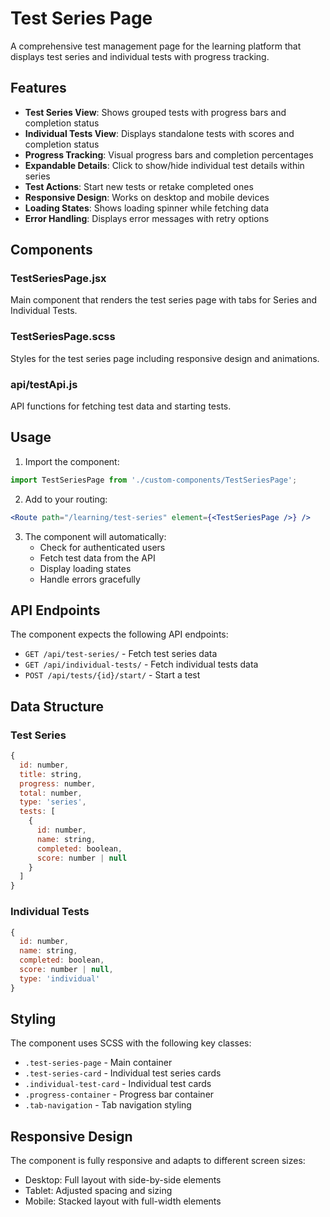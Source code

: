 # Test Series Page

A comprehensive test management page for the learning platform that displays test series and individual tests with progress tracking.

## Features

- **Test Series View**: Shows grouped tests with progress bars and completion status
- **Individual Tests View**: Displays standalone tests with scores and completion status
- **Progress Tracking**: Visual progress bars and completion percentages
- **Expandable Details**: Click to show/hide individual test details within series
- **Test Actions**: Start new tests or retake completed ones
- **Responsive Design**: Works on desktop and mobile devices
- **Loading States**: Shows loading spinner while fetching data
- **Error Handling**: Displays error messages with retry options

## Components

### TestSeriesPage.jsx
Main component that renders the test series page with tabs for Series and Individual Tests.

### TestSeriesPage.scss
Styles for the test series page including responsive design and animations.

### api/testApi.js
API functions for fetching test data and starting tests.

## Usage

1. Import the component:
```jsx
import TestSeriesPage from './custom-components/TestSeriesPage';
```

2. Add to your routing:
```jsx
<Route path="/learning/test-series" element={<TestSeriesPage />} />
```

3. The component will automatically:
   - Check for authenticated users
   - Fetch test data from the API
   - Display loading states
   - Handle errors gracefully

## API Endpoints

The component expects the following API endpoints:

- `GET /api/test-series/` - Fetch test series data
- `GET /api/individual-tests/` - Fetch individual tests data
- `POST /api/tests/{id}/start/` - Start a test

## Data Structure

### Test Series
```javascript
{
  id: number,
  title: string,
  progress: number,
  total: number,
  type: 'series',
  tests: [
    {
      id: number,
      name: string,
      completed: boolean,
      score: number | null
    }
  ]
}
```

### Individual Tests
```javascript
{
  id: number,
  name: string,
  completed: boolean,
  score: number | null,
  type: 'individual'
}
```

## Styling

The component uses SCSS with the following key classes:
- `.test-series-page` - Main container
- `.test-series-card` - Individual test series cards
- `.individual-test-card` - Individual test cards
- `.progress-container` - Progress bar container
- `.tab-navigation` - Tab navigation styling

## Responsive Design

The component is fully responsive and adapts to different screen sizes:
- Desktop: Full layout with side-by-side elements
- Tablet: Adjusted spacing and sizing
- Mobile: Stacked layout with full-width elements
